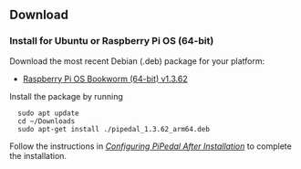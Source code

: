 ## Download

### Install for Ubuntu or Raspberry Pi OS (64-bit)

Download the most recent Debian (.deb) package for your platform:

- <a href="https://github.com/rerdavies/pipedal/releases/download/v1.3.62/pipedal_1.3.62_arm64.deb">Raspberry Pi OS Bookworm (64-bit) v1.3.62</a>


Install the package by running 

```
  sudo apt update
  cd ~/Downloads  
  sudo apt-get install ./pipedal_1.3.62_arm64.deb
```

Follow the instructions in [_Configuring PiPedal After Installation_](https://rerdavies.github.io/pipedal/Configuring.html) to complete the installation.
